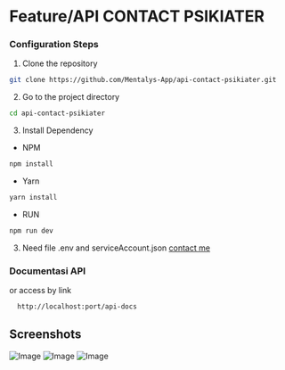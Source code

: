 
# Feature/API CONTACT PSIKIATER


### Configuration Steps
1. Clone the repository
```bash
git clone https://github.com/Mentalys-App/api-contact-psikiater.git
```
2. Go to the project directory
```bash
cd api-contact-psikiater
```
3. Install Dependency
- NPM
```bash
npm install
```
- Yarn
```bash
yarn install
```
- RUN
```bash
npm run dev
```

3. Need file .env and serviceAccount.json [contact me](c179b4ky4138@bangkit.academy) 

### Documentasi API


or access by link

```bash
  http://localhost:port/api-docs
```


## Screenshots
![Image](https://github.com/user-attachments/assets/39688334-161f-41ef-9b2b-7e7370d141a5)
![Image](https://github.com/user-attachments/assets/c509a660-44f4-492f-91e2-adad8be66c46)
![Image](https://github.com/user-attachments/assets/3c02c582-058e-452a-9d80-19c13073ae57)

